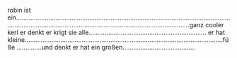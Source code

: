 robin ist ein..............................................................................................................................................................................................................................ganz cooler kerl
er denkt er krigt sie alle..................................................................
er hat kleine...............................................................................................................füße
..............und denkt er hat ein großen.........................................
